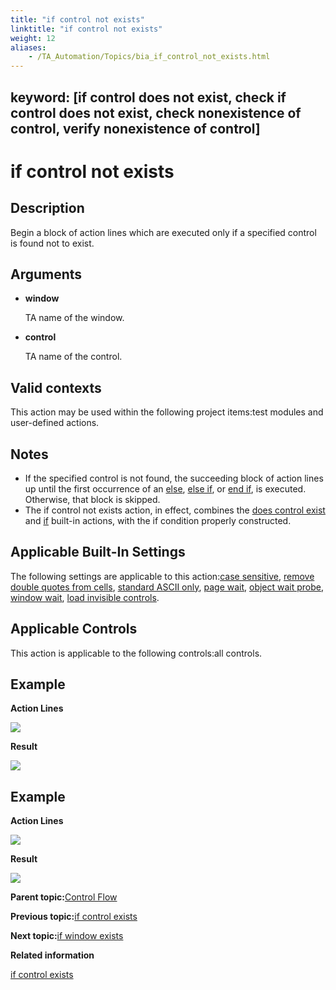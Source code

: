 ```yaml
--- 
title: "if control not exists"
linktitle: "if control not exists"
weight: 12
aliases: 
    - /TA_Automation/Topics/bia_if_control_not_exists.html
---
```

keyword: [if control does not exist, check if control does not exist, check nonexistence of control, verify nonexistence of control]
---

# if control not exists

## Description

Begin a block of action lines which are executed only if a specified control is found not to exist.

## Arguments

-   **window**

    TA name of the window.

-   **control**

    TA name of the control.


## Valid contexts

This action may be used within the following project items:test modules and user-defined actions.

## Notes

-   If the specified control is not found, the succeeding block of action lines up until the first occurrence of an [else](bia_else.html), [else if](bia_else_if.html), or [end if](bia_end_if.html), is executed. Otherwise, that block is skipped.
-   The if control not exists action, in effect, combines the [does control exist](bia_does_control_exist.html) and [if](bia_if.html) built-in actions, with the if condition properly constructed.

## Applicable Built-In Settings

The following settings are applicable to this action:[case sensitive](bis_case_sensitive.html), [remove double quotes from cells](bis_remove_double_quotes_from_cells.html), [standard ASCII only](bis_standard_ASCII_only.html), [page wait](bis_page_wait.html), [object wait probe](bis_object_wait_probe.html), [window wait](bis_window_wait.html), [load invisible controls](bis_load_invisible_controls.html).

## Applicable Controls

This action is applicable to the following controls:all controls.

## Example

**Action Lines**

![](/images//Images/bia_if_control_not_exists_pgm.png)

**Result**

![](/images//Images/bia_if_control_not_exists_res.png)

## Example

**Action Lines**

![](/images//Images/bia_if_control_not_exists_ta4vs_pgm.png)

**Result**

![](/images//Images/bia_if_control_not_exists_ta4vs_res.png)

**Parent topic:**[Control Flow](/TA_Automation/Topics/bia_Control_flow.html)

**Previous topic:**[if control exists](/TA_Automation/Topics/bia_if_control_exists.html)

**Next topic:**[if window exists](/TA_Automation/Topics/bia_if_window_exists.html)

**Related information**  


[if control exists](/TA_Automation/Topics/bia_if_control_exists.html)

